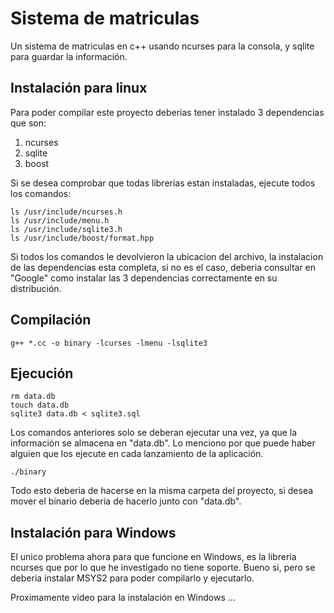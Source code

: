 # Sistema de matriculas

Un sistema de matriculas en c++ usando ncurses para la consola, y sqlite para guardar la
información.

## Instalación para linux

Para poder compilar este proyecto deberias tener instalado 3 dependencias que son: 

1. ncurses
2. sqlite
3. boost

Si se desea comprobar que todas librerias estan instaladas, ejecute todos los comandos:

	ls /usr/include/ncurses.h
	ls /usr/include/menu.h
	ls /usr/include/sqlite3.h
	ls /usr/include/boost/format.hpp

Si todos los comandos le devolvieron la ubicacion del archivo, la instalacion de las 
dependencias esta completa, si no es el caso, deberia consultar en "Google" como 
instalar las 3 dependencias correctamente en su distribución.

## Compilación

	g++ *.cc -o binary -lcurses -lmenu -lsqlite3

## Ejecución

	rm data.db
	touch data.db
	sqlite3 data.db < sqlite3.sql

Los comandos anteriores solo se deberan ejecutar una vez, ya que la información se almacena
en "data.db". Lo menciono por que puede haber alguien que los ejecute en cada lanzamiento de
la aplicación.

	./binary

Todo esto deberia de hacerse en la misma carpeta del proyecto, si desea mover el binario
deberia de hacerlo junto con "data.db".

## Instalación para Windows

El unico problema ahora para que funcione en Windows, es la libreria ncurses que por lo
que he investigado no tiene soporte. Bueno si, pero se deberia instalar MSYS2 para poder 
compilarlo y ejecutarlo.

Proximamente video para la instalación en Windows ... 

